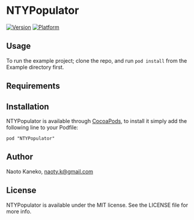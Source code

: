 # NTYPopulator

[![Version](http://cocoapod-badges.herokuapp.com/v/NTYPopulator/badge.png)](http://cocoadocs.org/docsets/NTYPopulator)
[![Platform](http://cocoapod-badges.herokuapp.com/p/NTYPopulator/badge.png)](http://cocoadocs.org/docsets/NTYPopulator)

## Usage

To run the example project; clone the repo, and run `pod install` from the Example directory first.

## Requirements

## Installation

NTYPopulator is available through [CocoaPods](http://cocoapods.org), to install
it simply add the following line to your Podfile:

    pod "NTYPopulator"

## Author

Naoto Kaneko, naoty.k@gmail.com

## License

NTYPopulator is available under the MIT license. See the LICENSE file for more info.

